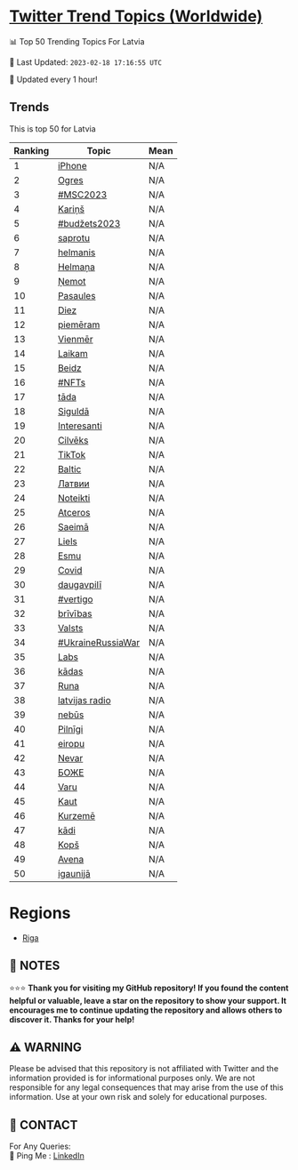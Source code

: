 [Twitter Trend Topics (Worldwide)](https://github.com/ErcinDedeoglu/Twitter-Trend-Topics)
==========


📊 Top 50 Trending Topics For Latvia

📆 Last Updated: `2023-02-18 17:16:55 UTC`

🔧 Updated every 1 hour!


## Trends

This is top 50 for Latvia

| Ranking | Topic | Mean |
| ------- | ------------ | ------------ |
| 1 | [iPhone](http://twitter.com/search?q=iPhone) | N/A |
| 2 | [Ogres](http://twitter.com/search?q=Ogres) | N/A |
| 3 | [#MSC2023](http://twitter.com/search?q=%23MSC2023) | N/A |
| 4 | [Kariņš](http://twitter.com/search?q=Kari%c5%86%c5%a1) | N/A |
| 5 | [#budžets2023](http://twitter.com/search?q=%23bud%c5%beets2023) | N/A |
| 6 | [saprotu](http://twitter.com/search?q=saprotu) | N/A |
| 7 | [helmanis](http://twitter.com/search?q=helmanis) | N/A |
| 8 | [Helmaņa](http://twitter.com/search?q=Helma%c5%86a) | N/A |
| 9 | [Ņemot](http://twitter.com/search?q=%c5%85emot) | N/A |
| 10 | [Pasaules](http://twitter.com/search?q=Pasaules) | N/A |
| 11 | [Diez](http://twitter.com/search?q=Diez) | N/A |
| 12 | [piemēram](http://twitter.com/search?q=piem%c4%93ram) | N/A |
| 13 | [Vienmēr](http://twitter.com/search?q=Vienm%c4%93r) | N/A |
| 14 | [Laikam](http://twitter.com/search?q=Laikam) | N/A |
| 15 | [Beidz](http://twitter.com/search?q=Beidz) | N/A |
| 16 | [#NFTs](http://twitter.com/search?q=%23NFTs) | N/A |
| 17 | [tāda](http://twitter.com/search?q=t%c4%81da) | N/A |
| 18 | [Siguldā](http://twitter.com/search?q=Siguld%c4%81) | N/A |
| 19 | [Interesanti](http://twitter.com/search?q=Interesanti) | N/A |
| 20 | [Cilvēks](http://twitter.com/search?q=Cilv%c4%93ks) | N/A |
| 21 | [TikTok](http://twitter.com/search?q=TikTok) | N/A |
| 22 | [Baltic](http://twitter.com/search?q=Baltic) | N/A |
| 23 | [Латвии](http://twitter.com/search?q=%d0%9b%d0%b0%d1%82%d0%b2%d0%b8%d0%b8) | N/A |
| 24 | [Noteikti](http://twitter.com/search?q=Noteikti) | N/A |
| 25 | [Atceros](http://twitter.com/search?q=Atceros) | N/A |
| 26 | [Saeimā](http://twitter.com/search?q=Saeim%c4%81) | N/A |
| 27 | [Liels](http://twitter.com/search?q=Liels) | N/A |
| 28 | [Esmu](http://twitter.com/search?q=Esmu) | N/A |
| 29 | [Covid](http://twitter.com/search?q=Covid) | N/A |
| 30 | [daugavpilī](http://twitter.com/search?q=daugavpil%c4%ab) | N/A |
| 31 | [#vertigo](http://twitter.com/search?q=%23vertigo) | N/A |
| 32 | [brīvības](http://twitter.com/search?q=br%c4%abv%c4%abbas) | N/A |
| 33 | [Valsts](http://twitter.com/search?q=Valsts) | N/A |
| 34 | [#UkraineRussiaWar](http://twitter.com/search?q=%23UkraineRussiaWar) | N/A |
| 35 | [Labs](http://twitter.com/search?q=Labs) | N/A |
| 36 | [kādas](http://twitter.com/search?q=k%c4%81das) | N/A |
| 37 | [Runa](http://twitter.com/search?q=Runa) | N/A |
| 38 | [latvijas radio](http://twitter.com/search?q=latvijas+radio) | N/A |
| 39 | [nebūs](http://twitter.com/search?q=neb%c5%abs) | N/A |
| 40 | [Pilnīgi](http://twitter.com/search?q=Piln%c4%abgi) | N/A |
| 41 | [eiropu](http://twitter.com/search?q=eiropu) | N/A |
| 42 | [Nevar](http://twitter.com/search?q=Nevar) | N/A |
| 43 | [БОЖЕ](http://twitter.com/search?q=%d0%91%d0%9e%d0%96%d0%95) | N/A |
| 44 | [Varu](http://twitter.com/search?q=Varu) | N/A |
| 45 | [Kaut](http://twitter.com/search?q=Kaut) | N/A |
| 46 | [Kurzemē](http://twitter.com/search?q=Kurzem%c4%93) | N/A |
| 47 | [kādi](http://twitter.com/search?q=k%c4%81di) | N/A |
| 48 | [Kopš](http://twitter.com/search?q=Kop%c5%a1) | N/A |
| 49 | [Avena](http://twitter.com/search?q=Avena) | N/A |
| 50 | [igaunijā](http://twitter.com/search?q=igaunij%c4%81) | N/A |



# Regions

* [Riga](</Latvia/Riga.md>)



## 📝 NOTES

⭐⭐⭐ **Thank you for visiting my GitHub repository! If you found the content helpful or valuable, leave a star on the repository to show your support. It encourages me to continue updating the repository and allows others to discover it. Thanks for your help!**


## ⚠️ WARNING

Please be advised that this repository is not affiliated with Twitter and the information provided is for informational purposes only. We are not responsible for any legal consequences that may arise from the use of this information. Use at your own risk and solely for educational purposes.


## 📨 CONTACT

 For Any Queries:  
            🏓 Ping Me : [LinkedIn](https://www.linkedin.com/in/ercindedeoglu/)
